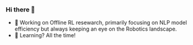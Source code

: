 ### Hi there 👋
- 🔭 Working on Offline RL resewarch, primarily focusing on NLP model efficiency but always keeping an eye on the Robotics landscape.
- 🌱 Learning? All the time!
<!--
**rafapi/rafapi** is a ✨ _special_ ✨ repository because its `README.md` (this file) appears on your GitHub profile.

Here are some ideas to get you started:

- 🔭 I’m currently working on ...
- 🌱 I’m currently learning ...
- 👯 I’m looking to collaborate on ...
- 🤔 I’m looking for help with ...
- 💬 Ask me about ...
- 📫 How to reach me: ...
- 😄 Pronouns: ...
- ⚡ Fun fact: ...
-->
